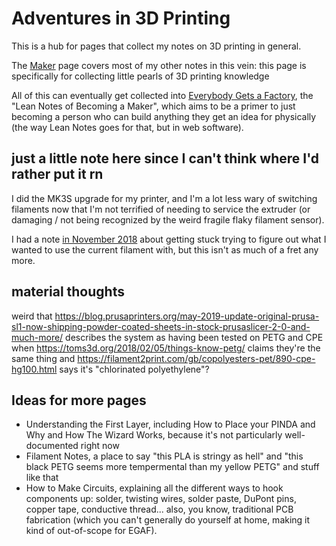 # Adventures in 3D Printing

This is a hub for pages that collect my notes on 3D printing in general.

The [Maker][] page covers most of my other notes in this vein: this page is specifically for collecting little pearls of 3D printing knowledge

[Maker]: b2694758-f919-4d46-a29b-7bbf189eab38.md

All of this can eventually get collected into [Everybody Gets a Factory][EGAF], the "Lean Notes of Becoming a Maker", which aims to be a primer to just becoming a person who can build anything they get an idea for physically (the way Lean Notes goes for that, but in web software).

[EGAF]: 8cbd867d-1a63-4d1f-9c83-cab019fe87bd.md

## just a little note here since I can't think where I'd rather put it rn

I did the MK3S upgrade for my printer, and I'm a lot less wary of switching filaments now that I'm not terrified of needing to service the extruder (or damaging / not being recognized by the weird fragile flaky filament sensor).

I had a note [in November 2018][emopost] about getting stuck trying to figure out what I wanted to use the current filament with, but this isn't as much of a fret any more.

[emopost]: 837954f7-3214-4304-8ebe-364266ca4bc1.md

## material thoughts

weird that https://blog.prusaprinters.org/may-2019-update-original-prusa-sl1-now-shipping-powder-coated-sheets-in-stock-prusaslicer-2-0-and-much-more/ describes the system as having been tested on PETG and CPE when https://toms3d.org/2018/02/05/things-know-petg/ claims they're the same thing and https://filament2print.com/gb/copolyesters-pet/890-cpe-hg100.html says it's "chlorinated polyethylene"?

## Ideas for more pages

- Understanding the First Layer, including How to Place your PINDA and Why and How The Wizard Works, because it's not particularly well-documented right now
- Filament Notes, a place to say "this PLA is stringy as hell" and "this black PETG seems more tempermental than my yellow PETG" and stuff like that
- How to Make Circuits, explaining all the different ways to hook components up: solder, twisting wires, solder paste, DuPont pins, copper tape, conductive thread... also, you know, traditional PCB fabrication (which you can't generally do yourself at home, making it kind of out-of-scope for EGAF).
